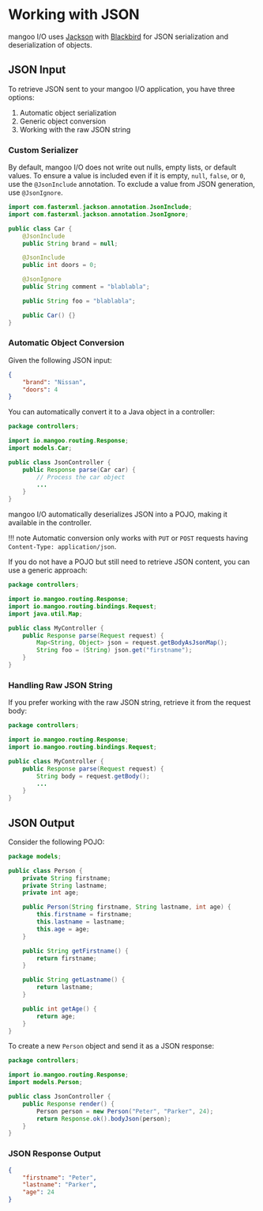 # Working with JSON

mangoo I/O uses [Jackson](https://github.com/FasterXML/jackson) with [Blackbird](https://github.com/stevenschlansker/jackson-blackbird) for JSON serialization and deserialization of objects.

## JSON Input

To retrieve JSON sent to your mangoo I/O application, you have three options:

1. Automatic object serialization
2. Generic object conversion
3. Working with the raw JSON string

### Custom Serializer

By default, mangoo I/O does not write out nulls, empty lists, or default values. To ensure a value is included even if it is empty, `null`, `false`, or `0`, use the `@JsonInclude` annotation. To exclude a value from JSON generation, use `@JsonIgnore`.

```java
import com.fasterxml.jackson.annotation.JsonInclude;
import com.fasterxml.jackson.annotation.JsonIgnore;

public class Car {
    @JsonInclude
    public String brand = null;

    @JsonInclude
    public int doors = 0;

    @JsonIgnore
    public String comment = "blablabla";

    public String foo = "blablabla";

    public Car() {}
}
```

### Automatic Object Conversion

Given the following JSON input:

```json
{
    "brand": "Nissan",
    "doors": 4
}
```

You can automatically convert it to a Java object in a controller:

```java
package controllers;

import io.mangoo.routing.Response;
import models.Car;

public class JsonController {
    public Response parse(Car car) {
        // Process the car object
        ...
    }
}
```

mangoo I/O automatically deserializes JSON into a POJO, making it available in the controller.

!!! note
    Automatic conversion only works with `PUT` or `POST` requests having `Content-Type: application/json`.

If you do not have a POJO but still need to retrieve JSON content, you can use a generic approach:

```java
package controllers;

import io.mangoo.routing.Response;
import io.mangoo.routing.bindings.Request;
import java.util.Map;

public class MyController {
    public Response parse(Request request) {
        Map<String, Object> json = request.getBodyAsJsonMap();
        String foo = (String) json.get("firstname");
    }
}
```

### Handling Raw JSON String

If you prefer working with the raw JSON string, retrieve it from the request body:

```java
package controllers;

import io.mangoo.routing.Response;
import io.mangoo.routing.bindings.Request;

public class MyController {
    public Response parse(Request request) {
        String body = request.getBody();
        ...
    }
}
```

## JSON Output

Consider the following POJO:

```java
package models;

public class Person {
    private String firstname;
    private String lastname;
    private int age;

    public Person(String firstname, String lastname, int age) {
        this.firstname = firstname;
        this.lastname = lastname;
        this.age = age;
    }

    public String getFirstname() {
        return firstname;
    }

    public String getLastname() {
        return lastname;
    }

    public int getAge() {
        return age;
    }
}
```

To create a new `Person` object and send it as a JSON response:

```java
package controllers;

import io.mangoo.routing.Response;
import models.Person;

public class JsonController {
    public Response render() {
        Person person = new Person("Peter", "Parker", 24);
        return Response.ok().bodyJson(person);
    }
}
```

### JSON Response Output

```json
{
    "firstname": "Peter",
    "lastname": "Parker",
    "age": 24
}
```
